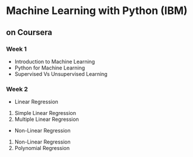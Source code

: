 # Machine Learning with Python (IBM)
## on Coursera

### Week 1
- Introduction to Machine Learning
- Python for Machine Learning
- Supervised Vs Unsupervised Learning

### Week 2
- Linear Regression
1. Simple Linear Regression
2. Multiple Linear Regression
- Non-Linear Regression
1. Non-Linear Regression
2. Polynomial Regression
